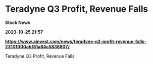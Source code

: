 # Teradyne Q3 Profit, Revenue Falls
**Stock News**

**2023-10-25 21:57**

**https://www.ainvest.com/news/teradyne-q3-profit-revenue-falls-23101000abf81a84c5836607/**

Teradyne Q3 Profit, Revenue Falls